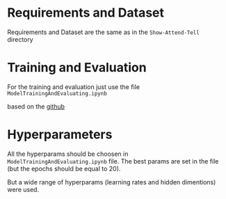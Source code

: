 # Requirements and Dataset
Requirements and Dataset are the same as in the `Show-Attend-Tell` directory

# Training and Evaluation

For the training and evaluation just use the file `ModelTrainingAndEvaluating.ipynb`

based on the  [github](https://github.com/dakshitagrawal97/On-the-Automatic-Generation-of-Medical-Imaging-Reports)

# Hyperparameters

All the hyperparams should be choosen in `ModelTrainingAndEvaluating.ipynb` file. The best params are set in the file (but the epochs should be equal to 20). 

But a wide range of hyperparams (learning rates and hidden dimentions) were used.
